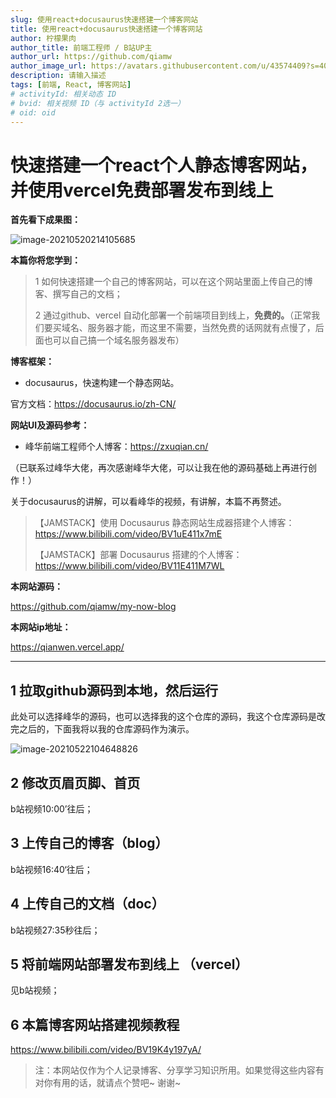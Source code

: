 ```yaml
---
slug: 使用react+docusaurus快速搭建一个博客网站
title: 使用react+docusaurus快速搭建一个博客网站
author: 柠檬果肉
author_title: 前端工程师 / B站UP主
author_url: https://github.com/qiamw
author_image_url: https://avatars.githubusercontent.com/u/43574409?s=400&u=f5973781cf424d7cf56d7ff289f132f11ff51718&v=4
description: 请输入描述
tags: [前端, React, 博客网站]
# activityId: 相关动态 ID
# bvid: 相关视频 ID（与 activityId 2选一）
# oid: oid
---
```


<!-- truncate -->

# 快速搭建一个react个人静态博客网站，并使用vercel免费部署发布到线上

**首先看下成果图：**

![image-20210520214105685](https://i.loli.net/2021/05/20/3q8YEVRFz5gMUBd.png)

**本篇你将您学到：**

> 1 如何快速搭建一个自己的博客网站，可以在这个网站里面上传自己的博客、撰写自己的文档；
>
> 2 通过github、vercel 自动化部署一个前端项目到线上，**免费的。**（正常我们要买域名、服务器才能，而这里不需要，当然免费的话网就有点慢了，后面也可以自己搞一个域名服务器发布）

**博客框架：**

- docusaurus，快速构建一个静态网站。

官方文档：https://docusaurus.io/zh-CN/

**网站UI及源码参考：**

- 峰华前端工程师个人博客：https://zxuqian.cn/

（已联系过峰华大佬，再次感谢峰华大佬，可以让我在他的源码基础上再进行创作！）

关于docusaurus的讲解，可以看峰华的视频，有讲解，本篇不再赘述。

> 【JAMSTACK】使用 Docusaurus 静态网站生成器搭建个人博客：https://www.bilibili.com/video/BV1uE411x7mE
>
> 【JAMSTACK】部署 Docusaurus 搭建的个人博客：https://www.bilibili.com/video/BV11E411M7WL

**本网站源码：**

https://github.com/qiamw/my-now-blog

**本网站ip地址：**

https://qianwen.vercel.app/

-----

## 1 拉取github源码到本地，然后运行

此处可以选择峰华的源码，也可以选择我的这个仓库的源码，我这个仓库源码是改完之后的，下面我将以我的仓库源码作为演示。

![image-20210522104648826](https://i.loli.net/2021/05/23/4OrkDwSQsFePdMH.png)

## 2 修改页眉页脚、首页

b站视频10:00’往后；

## 3 上传自己的博客（blog）

b站视频16:40‘往后；

## 4 上传自己的文档（doc）

b站视频27:35秒往后；

## 5 将前端网站部署发布到线上 （vercel）

见b站视频；



## 6 本篇博客网站搭建视频教程

https://www.bilibili.com/video/BV19K4y197yA/





> 注：本网站仅作为个人记录博客、分享学习知识所用。如果觉得这些内容有对你有用的话，就请点个赞吧~ 谢谢~

